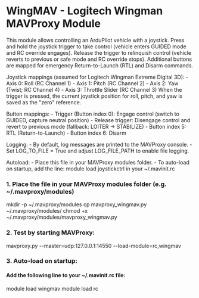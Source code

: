 # WingMAV - Logitech Wingman MAVProxy Module

This module allows controlling an ArduPilot vehicle with a joystick.
Press and hold the joystick trigger to take control (vehicle enters GUIDED mode and RC override engages).
Release the trigger to relinquish control (vehicle reverts to previous or safe mode and RC override stops).
Additional buttons are mapped for emergency Return-to-Launch (RTL) and Disarm commands.

Joystick mappings (assumed for Logitech Wingman Extreme Digital 3D):
    - Axis 0: Roll (RC Channel 1)
    - Axis 1: Pitch (RC Channel 2)
    - Axis 2: Yaw (Twist; RC Channel 4)
    - Axis 3: Throttle Slider (RC Channel 3)
When the trigger is pressed, the current joystick position for roll, pitch, and yaw is saved as the "zero" reference.

Button mappings:
    - Trigger (Button index 0): Engage control (switch to GUIDED, capture neutral position)
    - Release trigger: Disengage control and revert to previous mode (fallback: LOITER → STABILIZE)
    - Button index 5: RTL (Return-to-Launch)
    - Button index 6: Disarm

Logging:
    - By default, log messages are printed to the MAVProxy console.
    - Set LOG_TO_FILE = True and adjust LOG_FILE_PATH to enable file logging.
    
Autoload:
    - Place this file in your MAVProxy modules folder.
    - To auto-load on startup, add the line: module load joystickctrl in your ~/.mavinit.rc

### 1.	Place the file in your MAVProxy modules folder (e.g. ~/.mavproxy/modules)
mkdir -p ~/.mavproxy/modules
cp mavproxy_wingmav.py ~/.mavproxy/modules/
chmod +x ~/.mavproxy/modules/mavproxy_wingmav.py

### 2.	Test by starting MAVProxy:
  mavproxy.py --master=udp:127.0.0.1:14550 --load-module=rc,wingmav

### 3.	Auto-load on startup:
#### Add the following line to your ~/.mavinit.rc file:

module load wingmav
module load rc

